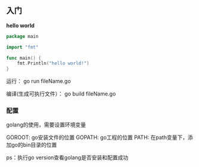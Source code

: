 ## 入门

**hello world**

``` go
package main

import "fmt"

func main() {
    fmt.Println("hello world!")
}
```

运行：
go run fileName.go

编译(生成可执行文件）：
go build fileName.go


### 配置

golang的使用，需要设置环境变量

GOROOT: go安装文件的位置
GOPATH: go工程的位置
PATH: 在path变量下，添加go的bin目录的位置

ps：执行go version查看golang是否安装和配置成功

